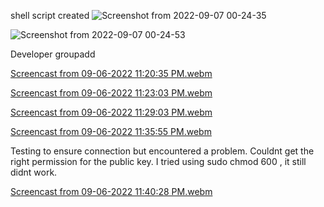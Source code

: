 shell script created
![Screenshot from 2022-09-07 00-24-35](https://user-images.githubusercontent.com/110517150/188757191-d5591b95-58f6-4ea8-8182-a7c169a17ac7.png)

![Screenshot from 2022-09-07 00-24-53](https://user-images.githubusercontent.com/110517150/188757193-9406c97e-3f9c-4922-ad07-6fe3f00f975c.png)


Developer groupadd


[Screencast from 09-06-2022 11:20:35 PM.webm](https://user-images.githubusercontent.com/110517150/188754891-69516cb3-5579-4302-9551-9a2787aac512.webm)



[Screencast from 09-06-2022 11:23:03 PM.webm](https://user-images.githubusercontent.com/110517150/188754898-be135100-fc49-4eaf-a177-87ebad8394bc.webm)



[Screencast from 09-06-2022 11:29:03 PM.webm](https://user-images.githubusercontent.com/110517150/188754903-0d4536c3-a4d4-4d05-a8f4-49fc185b6027.webm)


[Screencast from 09-06-2022 11:35:55 PM.webm](https://user-images.githubusercontent.com/110517150/188754916-46bf1a55-fdbb-4c41-a71a-b853f404decb.webm)

Testing to ensure connection but encountered a problem. Couldnt get the right permission for the public key. I tried using sudo chmod 600 <pem key>, it still didnt work.

[Screencast from 09-06-2022 11:40:28 PM.webm](https://user-images.githubusercontent.com/110517150/188754922-2c932e3e-4630-4ea3-8529-15f1f0b8bc1d.webm)

